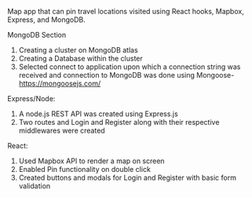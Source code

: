 Map app that can pin travel locations visited using React hooks, Mapbox, Express, and MongoDB.

MongoDB Section

1. Creating a cluster on MongoDB atlas
2. Creating a Database within the cluster
3. Selected connect to application upon which a connection string was received and connection to MongoDB was done using Mongoose- https://mongoosejs.com/

Express/Node:

1. A node.js REST API was created using Express.js
2. Two routes and Login and Register along with their respective middlewares were created

React:

1. Used Mapbox API to render a map on screen
2. Enabled Pin functionality on double click
3. Created buttons and modals for Login and Register with basic form validation
